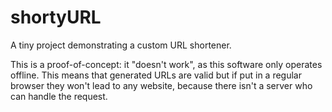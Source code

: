 # shortyURL
A tiny project demonstrating a custom URL shortener.

This is a proof-of-concept: it "doesn't work", as this software only operates offline. This means that generated URLs are valid but if put in a regular browser they won't lead to any website, because there isn't a server who can handle the request. 
